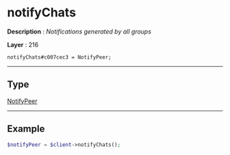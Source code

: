 # notifyChats

**Description** : *Notifications generated by all groups*

**Layer** : 216

```tl
notifyChats#c007cec3 = NotifyPeer;
```

---

## Type

[NotifyPeer](type/NotifyPeer)

---

## Example

```php
$notifyPeer = $client->notifyChats();
```